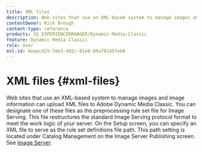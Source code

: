 ```yaml
---
title: XML files
description: Web sites that use an XML-based system to manage images and image information can upload XML files to Adobe Dynamic Media Classic. Learn more about XML files.
contentOwner: Rick Brough
content-type: reference
products: SG_EXPERIENCEMANAGER/Dynamic-Media-Classic
feature: Dynamic Media Classic
role: User
exl-id: 6eaecd25-7de3-492c-81e0-86a78145feb0
---
```

# XML files {#xml-files}

Web sites that use an XML-based system to manage images and image information can upload XML files to Adobe Dynamic Media Classic. You can designate one of these files as the preprocessing rule set file for Image Serving. This file restructures the standard Image Serving protocol format to meet the work logic of your server. On the Setup screen, you can specify an XML file to serve as the rule set definitions file path. This path setting is located under Catalog Management on the Image Server Publishing screen. See [Image Server](publish-setup.md#image_server).
